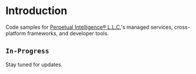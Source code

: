 # Introduction
Code samples for [Perpetual Intelligence&reg; L.L.C.](https://perpetualintelligence.com/)'s managed services, cross-platform frameworks, and developer tools.

## `In-Progress`
Stay tuned for updates.